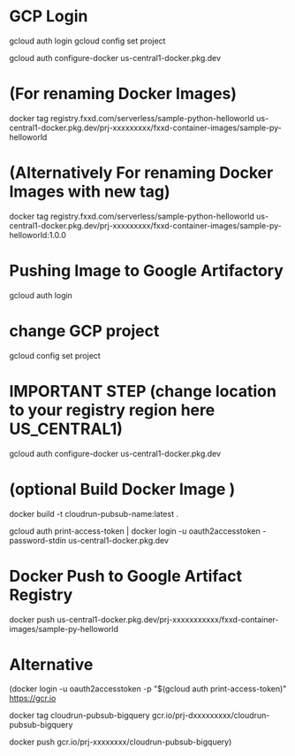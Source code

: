# GCP Login
gcloud auth login
gcloud config set project <project-id>

gcloud auth configure-docker us-central1-docker.pkg.dev


# (For renaming Docker Images)
docker tag registry.fxxd.com/serverless/sample-python-helloworld us-central1-docker.pkg.dev/prj-xxxxxxxxx/fxxd-container-images/sample-py-helloworld

# (Alternatively For renaming Docker Images with new tag)
docker tag registry.fxxd.com/serverless/sample-python-helloworld us-central1-docker.pkg.dev/prj-xxxxxxxxx/fxxd-container-images/sample-py-helloworld:1.0.0

# Pushing Image to Google Artifactory
gcloud auth login

# change GCP project
gcloud config set project <project-id>

# IMPORTANT STEP (change location to your registry region here US_CENTRAL1)
gcloud auth configure-docker us-central1-docker.pkg.dev

# (optional Build Docker Image )
docker build -t cloudrun-pubsub-name:latest .

gcloud auth print-access-token | docker login -u oauth2accesstoken -password-stdin us-central1-docker.pkg.dev 
# Docker Push to Google Artifact Registry
docker push us-central1-docker.pkg.dev/prj-xxxxxxxxxxx/fxxd-container-images/sample-py-helloworld 

# Alternative
(docker login -u oauth2accesstoken -p "$(gcloud auth print-access-token)" https://gcr.io

 docker tag cloudrun-pubsub-bigquery gcr.io/prj-dxxxxxxxxx/cloudrun-pubsub-bigquery
 
 docker push gcr.io/prj-xxxxxxxx/cloudrun-pubsub-bigquery)
